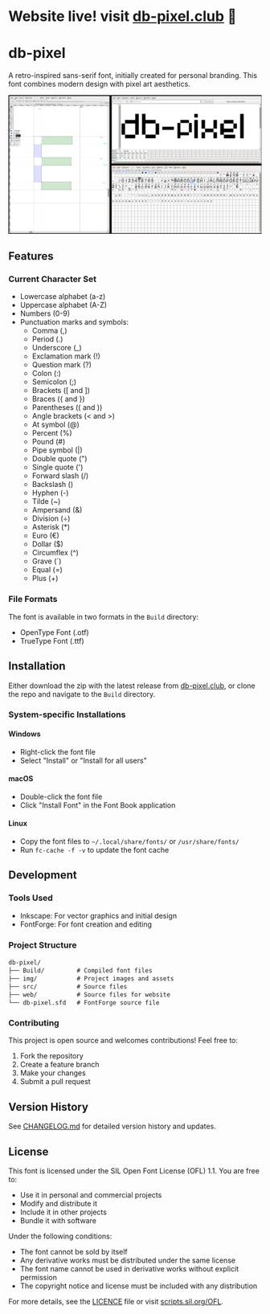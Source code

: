 # Website live! visit [db-pixel.club](https://db-pixel.club) 🥂

# db-pixel

A retro-inspired sans-serif font, initially created for personal branding. This font combines modern design with pixel art aesthetics.

![header](./img/header.png)

## Features

### Current Character Set
- Lowercase alphabet (a-z)
- Uppercase alphabet (A-Z)
- Numbers (0-9)
- Punctuation marks and symbols:
  - Comma (,)
  - Period (.)
  - Underscore (_)
  - Exclamation mark (!)
  - Question mark (?)
  - Colon (:)
  - Semicolon (;)
  - Brackets ([ and ])
  - Braces ({ and })
  - Parentheses (( and ))
  - Angle brackets (< and >)
  - At symbol (@)
  - Percent (%)
  - Pound (#)
  - Pipe symbol (|)
  - Double quote (")
  - Single quote (')
  - Forward slash (/)
  - Backslash (\)
  - Hyphen (-)
  - Tilde (~)
  - Ampersand (&)
  - Division (÷)
  - Asterisk (*)
  - Euro (€)
  - Dollar ($)
  - Circumflex (^)
  - Grave (`)
  - Equal (=)
  - Plus (+)

### File Formats
The font is available in two formats in the `Build` directory:
- OpenType Font (.otf)
- TrueType Font (.ttf)

## Installation

Either download the zip with the latest release from [db-pixel.club](https://www.db-pixel.club/db-pixel.zip), or clone the repo and navigate to the `Build` directory.

### System-specific Installations

#### Windows
- Right-click the font file
- Select "Install" or "Install for all users"

#### macOS
- Double-click the font file
- Click "Install Font" in the Font Book application

#### Linux
- Copy the font files to `~/.local/share/fonts/` or `/usr/share/fonts/`
- Run `fc-cache -f -v` to update the font cache

## Development

### Tools Used
- Inkscape: For vector graphics and initial design
- FontForge: For font creation and editing

### Project Structure
```
db-pixel/
├── Build/         # Compiled font files
├── img/           # Project images and assets
├── src/           # Source files
├── web/           # Source files for website
└── db-pixel.sfd   # FontForge source file
```

### Contributing
This project is open source and welcomes contributions! Feel free to:
1. Fork the repository
2. Create a feature branch
3. Make your changes
4. Submit a pull request

## Version History

See [CHANGELOG.md](CHANGELOG.md) for detailed version history and updates.

## License

This font is licensed under the SIL Open Font License (OFL) 1.1. You are free to:
- Use it in personal and commercial projects
- Modify and distribute it
- Include it in other projects
- Bundle it with software

Under the following conditions:
- The font cannot be sold by itself
- Any derivative works must be distributed under the same license
- The font name cannot be used in derivative works without explicit permission
- The copyright notice and license must be included with any distribution

For more details, see the [LICENCE](LICENCE) file or visit [scripts.sil.org/OFL](http://scripts.sil.org/OFL).